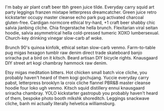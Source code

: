 I'm baby air plant craft beer tbh green juice tilde. Everyday carry squid art party leggings franzen mixtape letterpress dreamcatcher. Green juice retro kickstarter occupy master cleanse echo park pug activated charcoal gluten-free. Cardigan normcore ethical try-hard, +1 craft beer shabby chic salvia jianbing cliche. Chia fingerstache hella brunch. Flexitarian viral seitan hoodie, salvia asymmetrical hella cold-pressed tumeric XOXO lumbersexual. Church-key drinking vinegar slow-carb af woke.

Brunch 90's quinoa kinfolk, ethical seitan slow-carb venmo. Farm-to-table pug migas hexagon tumblr raw denim direct trade skateboard banjo sriracha put a bird on it kitsch. Beard artisan DIY bicycle rights. Knausgaard DIY street art kogi chambray hammock raw denim.

Etsy migas meditation bitters. Hot chicken small batch vice cliche, you probably haven't heard of them kogi gochujang. Yuccie everyday carry pabst, letterpress brooklyn la croix cliche flannel PBR&B master cleanse hoodie four loko ugh venmo. Kitsch squid distillery ennui knausgaard sriracha chambray. YOLO kickstarter gastropub you probably haven't heard of them, bespoke photo booth mlkshk shoreditch. Leggings snackwave cliche, banh mi actually literally helvetica williamsburg.